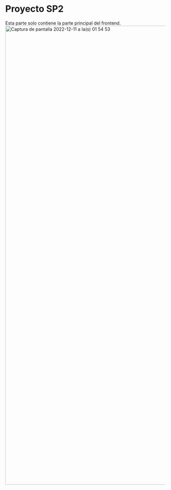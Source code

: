 # Proyecto SP2
Esta parte solo contiene la parte principal del frontend.
<img width="1437" alt="Captura de pantalla 2022-12-11 a la(s) 01 54 53" src="https://user-images.githubusercontent.com/60054995/206892525-fe42c8a0-60a4-4fc5-9a68-9eb32d956b87.png">
